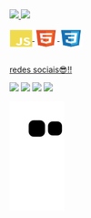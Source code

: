 <div>
   <a href="https://github.com/w4lking">
   <img height="180em" src="https://github-readme-stats.vercel.app/api?username=w4lking&show_icons=true&theme=tokyonight&include_all_commits=true&count_private=true"/>
   <img height="180em" src="https://github-readme-stats.vercel.app/api/top-langs/?username=w4lking&layout=compact&langs_count=6&theme=tokyonight"/>

</div>
<div style="display: inline_block"><br>
  <img align="center" alt="Js" height="30" width="40" src="https://raw.githubusercontent.com/devicons/devicon/master/icons/javascript/javascript-plain.svg">
  <img align="center" alt="HTML" height="30" width="40" src="https://raw.githubusercontent.com/devicons/devicon/master/icons/html5/html5-original.svg">
  <img align="center" alt="CSS" height="30" width="40" src="https://raw.githubusercontent.com/devicons/devicon/master/icons/css3/css3-original.svg">
</div>
 
 <br>
 
 
 redes sociais😎!!
 
<div> 
  <a href="https://instagram.com/layon_walker_04" target="_blank"><img src="https://img.shields.io/badge/-Instagram-%23E4405F?style=for-the-badge&logo=instagram&logoColor=white" target="_blank"></a>
  <a href = "mailto:walkerlayon@gmail.com"><img src="https://img.shields.io/badge/-Gmail-%23333?style=for-the-badge&logo=gmail&logoColor=white" target="_blank"></a>
  <a href="https://www.linkedin.com/in/layon-walker-552b50255" target="_blank"><img src="https://img.shields.io/badge/-LinkedIn-%230077B5?style=for-the-badge&logo=linkedin&logoColor=white" target="_blank"></a>
  <a href="https://devbook.app/p/walkerlayon" target="_blank"><img src="https://img.shields.io/badge/-Devbook-%230077B5?style=for-the-badge&logo=Robo&logoColor=white" target="_blank"></a>
  
 
  ![Snake animation](https://github.com/w4lking/w4lking/blob/output/github-contribution-grid-snake.svg)

</div>
